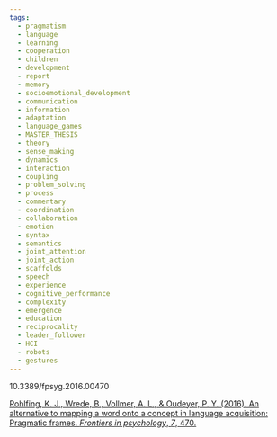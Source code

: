 ```yaml
---
tags:
  - pragmatism
  - language
  - learning
  - cooperation
  - children
  - development
  - report
  - memory
  - socioemotional_development
  - communication
  - information
  - adaptation
  - language_games
  - MASTER_THESIS
  - theory
  - sense_making
  - dynamics
  - interaction
  - coupling
  - problem_solving
  - process
  - commentary
  - coordination
  - collaboration
  - emotion
  - syntax
  - semantics
  - joint_attention
  - joint_action
  - scaffolds
  - speech
  - experience
  - cognitive_performance
  - complexity
  - emergence
  - education
  - reciprocality
  - leader_follower
  - HCI
  - robots
  - gestures
---
```

10.3389/fpsyg.2016.00470

[Rohlfing, K. J., Wrede, B., Vollmer, A. L., & Oudeyer, P. Y. (2016). An alternative to mapping a word onto a concept in language acquisition: Pragmatic frames. _Frontiers in psychology_, _7_, 470.](https://www.frontiersin.org/articles/10.3389/fpsyg.2016.00470/pdf)